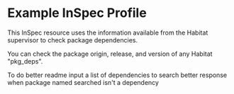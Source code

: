 # Example InSpec Profile

This InSpec resource uses the information available from the Habitat supervisor to check package dependencies.

You can check the package origin, release, and version of any Habitat "pkg_deps".

To do
better readme
input a list of dependencies to search
better response when package named searched isn't a dependency 
